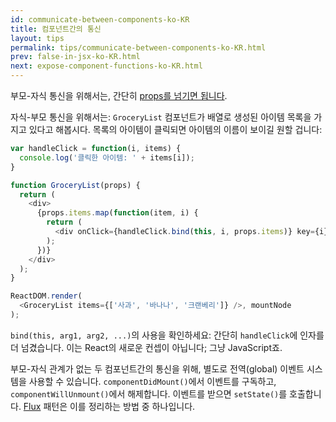 ```yaml
---
id: communicate-between-components-ko-KR
title: 컴포넌트간의 통신
layout: tips
permalink: tips/communicate-between-components-ko-KR.html
prev: false-in-jsx-ko-KR.html
next: expose-component-functions-ko-KR.html
---
```


부모-자식 통신을 위해서는, 간단히 [props를 넘기면 됩니다](/react/docs/multiple-components-ko-KR.html).

자식-부모 통신을 위해서는:
`GroceryList` 컴포넌트가 배열로 생성된 아이템 목록을 가지고 있다고 해봅시다. 목록의 아이템이 클릭되면 아이템의 이름이 보이길 원할 겁니다:

```js
var handleClick = function(i, items) {
  console.log('클릭한 아이템: ' + items[i]);
}

function GroceryList(props) {  
  return (
    <div>
      {props.items.map(function(item, i) {
        return (
          <div onClick={handleClick.bind(this, i, props.items)} key={i}>{item}</div>
        );
      })}
    </div>
  );
}

ReactDOM.render(
  <GroceryList items={['사과', '바나나', '크랜베리']} />, mountNode
);
```

`bind(this, arg1, arg2, ...)`의 사용을 확인하세요: 간단히 `handleClick`에 인자를 더 넘겼습니다. 이는 React의 새로운 컨셉이 아닙니다; 그냥 JavaScript죠.

부모-자식 관계가 없는 두 컴포넌트간의 통신을 위해, 별도로 전역(global) 이벤트 시스템을 사용할 수 있습니다. `componentDidMount()`에서 이벤트를 구독하고, `componentWillUnmount()`에서 해제합니다. 이벤트를 받으면 `setState()`를 호출합니다. [Flux](https://facebook.github.io/flux/) 패턴은 이를 정리하는 방법 중 하나입니다.
